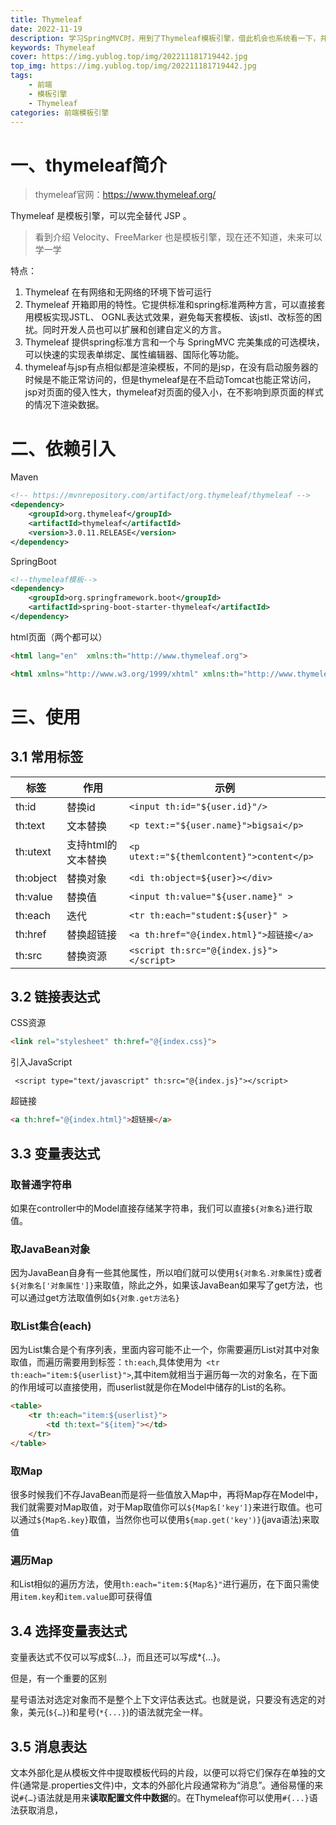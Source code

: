 ```yaml
---
title: Thymeleaf
date: 2022-11-19
description: 学习SpringMVC时，用到了Thymeleaf模板引擎，借此机会也系统看一下，并记录一下笔记。
keywords: Thymeleaf
cover: https://img.yublog.top/img/202211181719442.jpg
top_img: https://img.yublog.top/img/202211181719442.jpg
tags: 
	- 前端
	- 模板引擎
	- Thymeleaf
categories: 前端模板引擎
---
```


# 一、thymeleaf简介

> thymeleaf官网：https://www.thymeleaf.org/

Thymeleaf 是模板引擎，可以完全替代 JSP 。

>  看到介绍 Velocity、FreeMarker 也是模板引擎，现在还不知道，未来可以学一学

特点：

1. Thymeleaf 在有网络和无网络的环境下皆可运行
2. Thymeleaf 开箱即用的特性。它提供标准和spring标准两种方言，可以直接套用模板实现JSTL、 OGNL表达式效果，避免每天套模板、该jstl、改标签的困扰。同时开发人员也可以扩展和创建自定义的方言。
3. Thymeleaf 提供spring标准方言和一个与 SpringMVC 完美集成的可选模块，可以快速的实现表单绑定、属性编辑器、国际化等功能。
4. thymeleaf与jsp有点相似都是渲染模板，不同的是jsp，在没有启动服务器的时候是不能正常访问的，但是thymeleaf是在不启动Tomcat也能正常访问，jsp对页面的侵入性大，thymeleaf对页面的侵入小，在不影响到原页面的样式的情况下渲染数据。

# 二、依赖引入

Maven

```xml
<!-- https://mvnrepository.com/artifact/org.thymeleaf/thymeleaf -->
<dependency>
    <groupId>org.thymeleaf</groupId>
    <artifactId>thymeleaf</artifactId>
    <version>3.0.11.RELEASE</version>
</dependency>
```

SpringBoot

```xml
<!--thymeleaf模板-->
<dependency>
    <groupId>org.springframework.boot</groupId>
    <artifactId>spring-boot-starter-thymeleaf</artifactId>
</dependency>
```

html页面（两个都可以）

```html
<html lang="en"  xmlns:th="http://www.thymeleaf.org">

<html xmlns="http://www.w3.org/1999/xhtml" xmlns:th="http://www.thymeleaf.org">
```

# 三、使用

## 3.1 常用标签

| 标签  | 作用   | 示例                         |
| ----- | ------ | ---------------------------- |
| th:id | 替换id | ```<input th:id="${user.id}"/>``` |
| th:text | 文本替换 | ```<p text:="${user.name}">bigsai</p>``` |
| th:utext | 支持html的文本替换 | ```<p utext:="${themlcontent}">content</p>``` |
| th:object | 替换对象 | ```<di th:object=${user}></div>``` |
| th:value | 替换值 | ```<input th:value="${user.name}" >```                                        |
| th:each | 迭代 | ```<tr th:each="student:${user}" >``` |
| th:href | 替换超链接 | ```<a th:href="@{index.html}">超链接</a>``` |
| th:src | 替换资源 | ```<script th:src="@{index.js}"></script>``` |

## 3.2 链接表达式

CSS资源

```html
<link rel="stylesheet" th:href="@{index.css}">
```

引入JavaScript

```htmle
 <script type="text/javascript" th:src="@{index.js}"></script>
```

超链接

```html
<a th:href="@{index.html}">超链接</a>
```

## 3.3 变量表达式

### 取普通字符串
如果在controller中的Model直接存储某字符串，我们可以直接`${对象名}`进行取值。

### 取JavaBean对象
因为JavaBean自身有一些其他属性，所以咱们就可以使用`${对象名.对象属性}`或者`${对象名['对象属性']}`来取值，除此之外，如果该JavaBean如果写了get方法，也可以通过get方法取值例如`${对象.get方法名}`

### 取List集合(each)
因为List集合是个有序列表，里面内容可能不止一个，你需要遍历List对其中对象取值，而遍历需要用到标签：`th:each`,具体使用为` <tr th:each="item:${userlist}">`,其中item就相当于遍历每一次的对象名，在下面的作用域可以直接使用，而userlist就是你在Model中储存的List的名称。

```html
<table>
    <tr th:each="item:${userlist}">
        <td th:text="${item}"></td>
    </tr>
</table>
```

### **取Map**
很多时候我们不存JavaBean而是将一些值放入Map中，再将Map存在Model中，我们就需要对Map取值，对于Map取值你可以`${Map名['key']}`来进行取值。也可以通过`${Map名.key}`取值，当然你也可以使用`${map.get('key')}`(java语法)来取值

### 遍历Map

和List相似的遍历方法，使用`th:each="item:${Map名}"`进行遍历，在下面只需使用`item.key`和`item.value`即可获得值

## 3.4 选择变量表达式

变量表达式不仅可以写成${...}，而且还可以写成*{...}。

但是，有一个重要的区别

星号语法对选定对象而不是整个上下文评估表达式。也就是说，只要没有选定的对象，美元(`${…}`)和星号(`*{...}`)的语法就完全一样。

## 3.5 消息表达

文本外部化是从模板文件中提取模板代码的片段，以便可以将它们保存在单独的文件(通常是.properties文件)中，文本的外部化片段通常称为“消息”。通俗易懂的来说`#{…}`语法就是用来**读取配置文件中数据**的。在Thymeleaf你可以使用`#{...}`语法获取消息，
